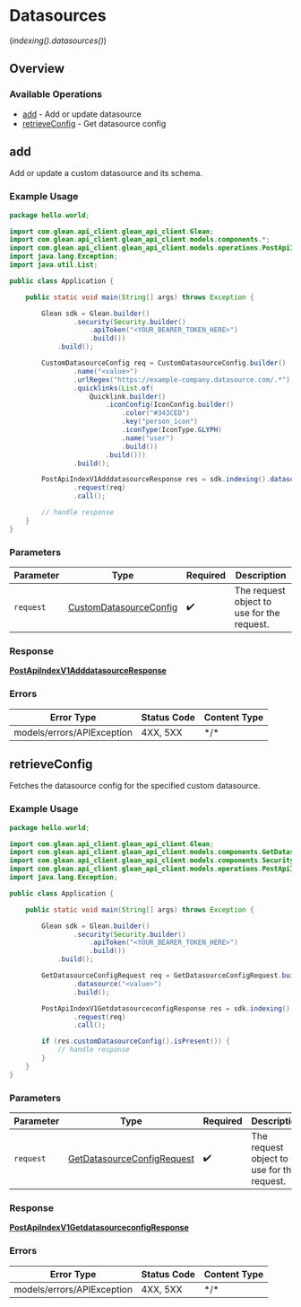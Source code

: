 # Datasources
(*indexing().datasources()*)

## Overview

### Available Operations

* [add](#add) - Add or update datasource
* [retrieveConfig](#retrieveconfig) - Get datasource config

## add

Add or update a custom datasource and its schema.

### Example Usage

```java
package hello.world;

import com.glean.api_client.glean_api_client.Glean;
import com.glean.api_client.glean_api_client.models.components.*;
import com.glean.api_client.glean_api_client.models.operations.PostApiIndexV1AdddatasourceResponse;
import java.lang.Exception;
import java.util.List;

public class Application {

    public static void main(String[] args) throws Exception {

        Glean sdk = Glean.builder()
                .security(Security.builder()
                    .apiToken("<YOUR_BEARER_TOKEN_HERE>")
                    .build())
            .build();

        CustomDatasourceConfig req = CustomDatasourceConfig.builder()
                .name("<value>")
                .urlRegex("https://example-company.datasource.com/.*")
                .quicklinks(List.of(
                    Quicklink.builder()
                        .iconConfig(IconConfig.builder()
                            .color("#343CED")
                            .key("person_icon")
                            .iconType(IconType.GLYPH)
                            .name("user")
                            .build())
                        .build()))
                .build();

        PostApiIndexV1AdddatasourceResponse res = sdk.indexing().datasources().add()
                .request(req)
                .call();

        // handle response
    }
}
```

### Parameters

| Parameter                                                               | Type                                                                    | Required                                                                | Description                                                             |
| ----------------------------------------------------------------------- | ----------------------------------------------------------------------- | ----------------------------------------------------------------------- | ----------------------------------------------------------------------- |
| `request`                                                               | [CustomDatasourceConfig](../../models/shared/CustomDatasourceConfig.md) | :heavy_check_mark:                                                      | The request object to use for the request.                              |

### Response

**[PostApiIndexV1AdddatasourceResponse](../../models/operations/PostApiIndexV1AdddatasourceResponse.md)**

### Errors

| Error Type                 | Status Code                | Content Type               |
| -------------------------- | -------------------------- | -------------------------- |
| models/errors/APIException | 4XX, 5XX                   | \*/\*                      |

## retrieveConfig

Fetches the datasource config for the specified custom datasource.

### Example Usage

```java
package hello.world;

import com.glean.api_client.glean_api_client.Glean;
import com.glean.api_client.glean_api_client.models.components.GetDatasourceConfigRequest;
import com.glean.api_client.glean_api_client.models.components.Security;
import com.glean.api_client.glean_api_client.models.operations.PostApiIndexV1GetdatasourceconfigResponse;
import java.lang.Exception;

public class Application {

    public static void main(String[] args) throws Exception {

        Glean sdk = Glean.builder()
                .security(Security.builder()
                    .apiToken("<YOUR_BEARER_TOKEN_HERE>")
                    .build())
            .build();

        GetDatasourceConfigRequest req = GetDatasourceConfigRequest.builder()
                .datasource("<value>")
                .build();

        PostApiIndexV1GetdatasourceconfigResponse res = sdk.indexing().datasources().retrieveConfig()
                .request(req)
                .call();

        if (res.customDatasourceConfig().isPresent()) {
            // handle response
        }
    }
}
```

### Parameters

| Parameter                                                                       | Type                                                                            | Required                                                                        | Description                                                                     |
| ------------------------------------------------------------------------------- | ------------------------------------------------------------------------------- | ------------------------------------------------------------------------------- | ------------------------------------------------------------------------------- |
| `request`                                                                       | [GetDatasourceConfigRequest](../../models/shared/GetDatasourceConfigRequest.md) | :heavy_check_mark:                                                              | The request object to use for the request.                                      |

### Response

**[PostApiIndexV1GetdatasourceconfigResponse](../../models/operations/PostApiIndexV1GetdatasourceconfigResponse.md)**

### Errors

| Error Type                 | Status Code                | Content Type               |
| -------------------------- | -------------------------- | -------------------------- |
| models/errors/APIException | 4XX, 5XX                   | \*/\*                      |